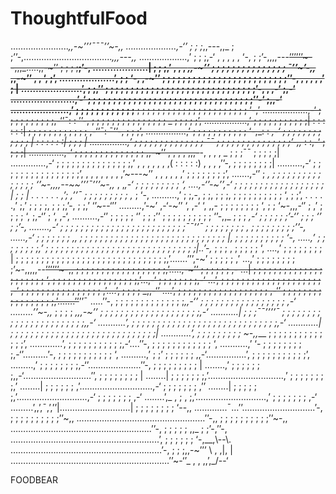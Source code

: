 ThoughtfulFood
==============

………………….._,,-~’’’¯¯¯’’~-,, 
………………..,-‘’ ; ; ;_,,---,,_ ; ;’’-,…………………………….._,,,---,,_ 
……………….,’ ; ; ;,-‘ , , , , , ‘-, ; ;’-,,,,---~~’’’’’’~--,,,_…..,,-~’’ ; ; ; ;__;’-, 
……………….| ; ; ;,’ , , , _,,-~’’ ; ; ; ; ; ; ; ; ; ; ; ; ; ; ; ¯’’~’-,,_ ,,-~’’ , , ‘, ;’, 
……………….’, ; ; ‘-, ,-~’’ ; ; ; ; ; ; ; ; ; ; ; ; ; ; ; ; ; ; ; ; ; ; ; ; ;’’-, , , , , ,’ ; | 
…………………’, ; ;,’’ ; ; ; ; ; ; ; ; ; ; ; ; ; ; ; ; ; ; ; ; ; ; ; ; ; ; ; ; ; ;’-, , ,-‘ ;,-‘ 
………………….,’-‘ ; ; ; ; ; ; ; ; ; ; ; ; ; ; ; ; ; ; ; ; ; ; ; ; ; ; ; ; ; ; ; ; ;’’-‘ ;,,-‘ 
………………..,’ ; ; ; ; ; ; ; ; ; ; ; ;__ ; ; ; ; ; ; ; ; ; ; ; ; ; ; ; ; ; ; ; ; ; ; ‘-,’ 
………………,-‘ ; ; ; ; ; ; ; ; ; ;,-‘’¯: : ’’-, ; ; ; ; ; ; ; ; ; ; ; ; ; ; ; _ ; ; ; ; ;’, 
……………..,’ ; ; ; ; ; ; ; ; ; ; ;| : : : : : :| ; ; ; ; ; ; ; ; ; ; ; ; ,-‘’¯: ¯’’-, ; ; ;’, 
…………….,’ ; ; ; ; ; ; ; ; ; ; ; ‘-,_: : _,-‘ ; ; ; ; ; ; ; ; ; ; ; ; | : : : : : :| ; ; ; | 
……………,’ ; ; ; ; ; ; ; ; ; ; ; ; ; ; ¯¯ ; ; ; ; ; ; ; ; ; ; ; ; ; ; ;’-,,_ : :,-‘ ; ; ; ;| 
…………..,-‘ ; ; ; ; ; ; ; ; ; ; ; ; ; ; ,,-~’’ , , , , ,,,-~~-, , , , _ ; ; ;¯¯ ; ; ; ; ;| 
..…………,-‘ ; ; ; ; ; ; ; ; ; ; ; ; ; ; ;,’ , , , , , , ,( : : : : :) , , , ,’’-, ; ; ; ; ; ; ; ;| 
……….,-‘ ; ; ; ; ; ; ; ; ; ; ; ; ; ; ; ;’, , , , , , , , ,’~---~’’ , , , , , ,’ ; ; ; ; ; ; ; ;’, 
…….,-‘’ ; _, ; ; ; ; ; ; ; ; ; ; ; ; ; ; ; ‘’~-,,,,--~~’’’¯’’’~-,,_ , ,_,-‘ ; ; ; ; ; ; ; ; ; ‘, 
….,-‘’-~’’,-‘ ; ; ; ; ; ; ; ; ; ; ; ; ; ; ; ; ; ; | ; ; | . . . . . . ,’; ,’’¯ ; ; ; ; ; ; ; ; ; ,_ ; ‘-, 
……….,’ ; ;,-, ; ;, ; ; ;, ; ; ; ; ; ; ; ; ; ; ‘, ; ;’, . . . . .,’ ;,’ ; ; ; ;, ; ; ;,’-, ; ;,’ ‘’~--‘’’ 
………,’-~’ ,-‘-~’’ ‘, ,-‘ ‘, ,,- ; ; ; ; ; ; ; ; ‘, ; ; ‘~-,,,-‘’ ; ,’ ; ; ; ; ‘, ;,-‘’ ; ‘, ,-‘, 
……….,-‘’ ; ; ; ; ; ‘’ ; ; ;’’ ; ; ; ; ; ; ; ; ; ; ‘’-,,_ ; ; ; _,-‘ ; ; ; ; ; ;’-‘’ ; ; ; ‘’ ; ;’-, 
……..,-‘ ; ; ; ; ; ; ; ; ; ; ; ; ; ; ; ; ; ; ; ; ; ; ; ; ;¯¯’’¯ ; ; ; ; ; ; ; ; , ; ; ; ; ; ; ; ; ;’’-, 
……,-‘ ; ; ; ; ; ; ; ,, ; ; ; ; ; ; ; ; ; ; ; ; ; ; ; ; ; ; ; ; ; ; ; ; ; ; ; ; ; |, ; ; ; ; ; ; ; ; ; ; ‘-, 
…..,’ ; ; ; ; ; ; ; ;,’ ; ; ; ; ; ; ; ; ; ; ; ; ; ; ; ; ; ; ; ; ; ; ; ; ; ; ; ; ; ;|..’-,_ ; ; ; , ; ; ; ; ; ‘, 
….,’ ; ; ; ; ; ; ; ; | ; ; ; ; ; ; ; ; ; ; ; ; ; ; ; ; ; ; ; ; ; ; ; ; ; ; ; ; ; ;,’…….’’’,-~’ ; ; ; ; ; ,’ 
…,’ ; ; ; ; ; ; ; ; ;’~-,,,,,--~~’’’’’’~-,, ; ; ; ; ; ; ; ; ; ; ; ; ; ; ; ; ; ;,’…..,-~’’ ; ; ; ; ; ; ,- 
…| ; ; ; ; ; ; ; ; ; ; ; ; ; ; ; ; ; ; ; ; ; ‘, ; ; ; ; ; ; ; ; ; ; ; ; ; ; ; ; ;,’…,-‘ ; ; ; ; ; ; ; ;,-‘ 
…’, ; ; ; ; ; ; ; ; ; ; ; ; ; ; ; ; ; ; ; ; ,-‘ ; ; ; ; ; ; ; ; ; ; ; ; ; ; ; ; ,’….’, ; ; ; ; _,,-‘’ 
….’, ; ; ; ; ; ; ; ; ; ; ; ; ; ; ; ; ; ; ,-‘’ ; ; ; ; ; ; ; ; ; ; ; ; ; ; ; ; ;,’…….’’~~’’¯ 
…..’’-, ; ; ; ; ; ; ; ; ; ; ; ; ; ;_,,-‘’ ; ; ; ; ; ; ; ; ; ; ; ; ; ; ; ; ; ,-‘ 
………’’~-,,_ ; ; ; ; _,,,-~’’ ; ; ; ; ; ; ; ; ; ; ; ; ; ; ; ; ; ; ; ;,-‘ 
………..| ; ; ;¯¯’’’’¯ ; ; ; ; ; ; ; ; ; ; ; ; ; ; ; ; ; ; ; ; ; ; ;,,-‘ 
………..’, ; ; ; ; ; ; ; ; ; ; ; ; ; ; ; ; ; ; ; ; ; ; ; ; ; ; ; ; ;,-‘ 
…………| ; ; ; ; ; ; ; ; ; ; ; ; ; ; ; ; ; ; ; ; ; ; ; ; ; ; ; ; ;| 
…………’, ; ; ; ; ; ; ; ; ; ~-,,___ ; ; ; ; ; ; ; ; ; ; ; ; ; ;’, 
………….’, ; ; ; ; ; ; ; ; ; ; ;,-‘….’’-, ; ; ; ; ; ; ; ; ; ; ; ; ‘, 
………..,’ ‘- ; ; ; ; ; ; ; ; ;,-‘’……….’-, ; ; ; ; ; ; ; ; ; ; ; ‘, 
……….,’ ; ;’ ; ; ; ; ; ; ,,-‘…………….’, ; ; ; ; ; ; ; ; ; ; ;’, 
………,’ ; ; ; ; ; ; ; ;,-‘’…………………’’-, ; ; ; ; ; ; ; ; ; | 
……..,’ ; ; ; ; ; ; ;,,-‘………………………’’, ; ; ; ; ; ; ; ; | 
……..| ; ; ; ; ; ; ;,’…………………………,’ ; ; ; ; ; ; ; ;,’ 
……..| ; ; ; ; ; ; ,’………………………..,-‘ ; ; ; ; ; ; ; ,’’ 
……..| ; ; ; ; ; ;,’……………………….,-‘ ; ; ; ; ; ; ; ,-‘ 
……..’,_ , ; , ;,’……………………….,’ ; ; ; ; ; ; ; ,-‘ 
………’,,’,¯,’,’’|……………………….| ; ; ; ; ; ; ; ; ‘--,, 
………….¯…’’………………………..’-, ; ; ; ; ; ; ; ; ; ;’’~,, 
……………………………………………’’-,, ; ; ; ; ; ; ; ; ; ;’’~-,, 
………………………………………………..’’-, ; ; ; ; ; ,,_ ; ;’-,’’-, 
…………………………………………………..’, ; ; ; ; ; ; ‘-,__,\\--\\. 
……………………………………………………’-, ; ; ;,,-~’’’ \\ , ,|, | 
………………………………………………………’’~-‘’_ , , ,,’,_/--‘ 

 FOODBEAR

 ```